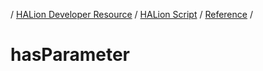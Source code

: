 / [HALion Developer Resource](../..//HALion-Developer-Resource.md) / [HALion Script](./HALion-Script.md) / [Reference](./Reference.md) /

# hasParameter
